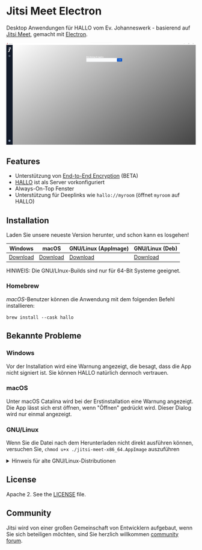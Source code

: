 # Jitsi Meet Electron

Desktop Anwendungen für HALLO vom Ev. Johanneswerk - basierend auf [Jitsi Meet], gemacht mit [Electron].

![](screenshot.png)

## Features

- Unterstützung von [End-to-End Encryption](https://jitsi.org/blog/e2ee/) (BETA)
- [HALLO](https://hallo.johanneswerk.de) ist als Server vorkonfiguriert
- Always-On-Top Fenster
- Unterstützung für Deeplinks wie `hallo://myroom` (öffnet `myroom` auf HALLO)

## Installation

Laden Sie unsere neueste Version herunter, und schon kann es losgehen!

| Windows | macOS | GNU/Linux (AppImage) | GNU/Linux (Deb) |
| -- | -- | -- | -- |
| [Download](https://github.com/de-johannes/jitsi-meet-electron/releases/download/windows/hallo-install.exe) | [Download](https://github.com/de-johannes/jitsi-meet-electron/releases/download/mac/hallo-install.dmg) | [Download](https://github.com/de-johannes/jitsi-meet-electron/releases/download/linux/hallo-install-x86_64.AppImage) | [Download](https://github.com/de-johannes/jitsi-meet-electron/releases/download/linux/hallo-install-amd64.deb) |

HINWEIS: Die GNU/LInux-Builds sind nur für 64-Bit Systeme geeignet.

### Homebrew

*macOS*-Benutzer können  die Anwendung mit dem folgenden Befehl installieren:

```
brew install --cask hallo
```


## Bekannte Probleme

### Windows

Vor der Installation wird eine Warnung angezeigt, die besagt, dass die App nicht signiert ist. Sie können HALLO natürlich dennoch vertrauen.

### macOS

Unter macOS Catalina wird bei der Erstinstallation eine Warnung angezeigt. Die App lässt sich erst öffnen, wenn "Öffnen" gedrückt wird. Dieser Dialog wird nur einmal angezeigt.

### GNU/Linux

Wenn Sie die Datei nach dem Herunterladen nicht direkt ausführen können, versuchen Sie, `chmod u+x ./jitsi-meet-x86_64.AppImage` auszuführen

<details><summary>Hinweis für alte GNU/Linux-Distributionen</summary>

Sie könnten den folgenden Fehler erhalten:

```
FATAL:nss_util.cc(632)] NSS_VersionCheck("3.26") failed. NSS >= 3.26 is required.
Please upgrade to the latest NSS, and if you still get this error, contact your
distribution maintainer.
```

Wenn Sie dies tun, installieren Sie bitte NSS (Beispiel für Debian / Ubuntu):

```bash
sudo apt-get install libnss3
```

</details>

## License

Apache 2. See the [LICENSE] file.

## Community

Jitsi wird von einer großen Gemeinschaft von Entwicklern aufgebaut, wenn Sie sich beteiligen möchten,
sind Sie herzlich willkommen [community forum].

[Jitsi Meet]: https://github.com/jitsi/jitsi-meet
[Electron]: https://electronjs.org/
[latest release]: https://github.com/de-johannes/jitsi-meet-electron/releases/latest
[jitsi-meet-electron-sdk]: https://github.com/jitsi/jitsi-meet-electron-sdk
[jitsi-meet-electron-sdk README]: https://github.com/jitsi/jitsi-meet-electron-sdk/blob/master/README.md
[community forum]: https://community.jitsi.org/
[LICENSE]: LICENSE
